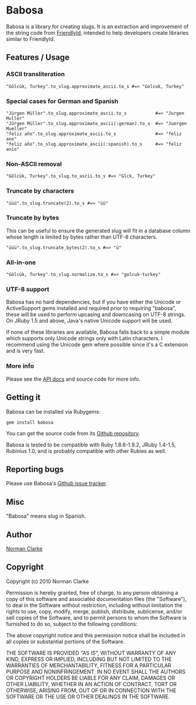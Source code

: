 # Babosa

Babosa is a library for creating slugs. It is an extraction and improvement of
the string code from [FriendlyId](http://github.com/norman/friendly_id),
intended to help developers create libraries similar to FriendlyId.

## Features / Usage

### ASCII transliteration

    "Gölcük, Turkey".to_slug.approximate_ascii.to_s #=> "Golcuk, Turkey"

### Special cases for German and Spanish

    "Jürgen Müller".to_slug.approximate_ascii.to_s           #=> "Jurgen Muller"
    "Jürgen Müller".to_slug.approximate_ascii(:german).to_s  #=> "Juergen Mueller"
    "feliz año".to_slug.approximate_ascii.to_s               #=> "feliz ano"
    "feliz año".to_slug.approximate_ascii(:spanish).to_s     #=> "feliz anio"

### Non-ASCII removal

    "Gölcük, Turkey".to_slug.to_ascii.to_s #=> "Glck, Turkey"

### Truncate by characters

    "üüü".to_slug.truncate(2).to_s #=> "üü"

### Truncate by bytes

This can be useful to ensure the generated slug will fit in a database column
whose length is limited by bytes rather than UTF-8 characters.

    "üüü".to_slug.truncate_bytes(2).to_s #=> "ü"

### All-in-one

    "Gölcük, Turkey".to_slug.normalize.to_s #=> "golcuk-turkey"


### UTF-8 support

Babosa has no hard dependencies, but if you have either the Unicode or
ActiveSupport gems installed and required prior to requiring "babosa", these
will be used to perform upcasing and downcasing on UTF-8 strings. On JRuby 1.5
and above, Java's native Unicode support will be used.

If none of these libraries are available, Babosa falls back to a simple module
which supports only Unicode strings only with Latin characters. I recommend
using the Unicode gem where possible since it's a C extension and is very fast.

### More info

Please see the [API docs](http://norman.github.com/babosa) and source code for more info.

## Getting it

Babosa can be installed via Rubygems:

    gem install babosa

You can get the source code from its [Github repository](http://github.com/norman/babosa).

Babosa is tested to be compatible with Ruby 1.8.6-1.9.2, JRuby 1.4-1.5,
Rubinius 1.0, and is probably compatible with other Rubies as well.

## Reporting bugs

Please use Babosa's [Github issue tracker](http://github.com/norman/babosa/issues).


## Misc

"Babosa" means slug in Spanish.

## Author

[Norman Clarke](http://njclarke.com)

## Copyright

Copyright (c) 2010 Norman Clarke

Permission is hereby granted, free of charge, to any person obtaining a copy
of this software and associated documentation files (the "Software"), to deal
in the Software without restriction, including without limitation the rights
to use, copy, modify, merge, publish, distribute, sublicense, and/or sell
copies of the Software, and to permit persons to whom the Software is
furnished to do so, subject to the following conditions:

The above copyright notice and this permission notice shall be included in all
copies or substantial portions of the Software.

THE SOFTWARE IS PROVIDED "AS IS", WITHOUT WARRANTY OF ANY KIND, EXPRESS OR
IMPLIED, INCLUDING BUT NOT LIMITED TO THE WARRANTIES OF MERCHANTABILITY,
FITNESS FOR A PARTICULAR PURPOSE AND NONINFRINGEMENT. IN NO EVENT SHALL THE
AUTHORS OR COPYRIGHT HOLDERS BE LIABLE FOR ANY CLAIM, DAMAGES OR OTHER
LIABILITY, WHETHER IN AN ACTION OF CONTRACT, TORT OR OTHERWISE, ARISING FROM,
OUT OF OR IN CONNECTION WITH THE SOFTWARE OR THE USE OR OTHER DEALINGS IN THE
SOFTWARE.
